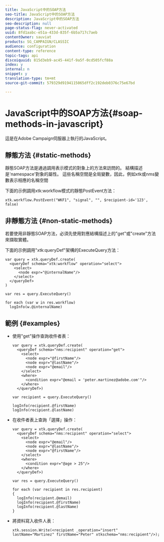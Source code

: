 ```yaml
---
title: JavaScript中的SOAP方法
seo-title: JavaScript中的SOAP方法
description: JavaScript中的SOAP方法
seo-description: null
page-status-flag: never-activated
uuid: 8fd1aabc-e51a-433d-835f-6b5a717c7aeb
contentOwner: sauviat
products: SG_CAMPAIGN/CLASSIC
audience: configuration
content-type: reference
topic-tags: api
discoiquuid: 815d3eb9-ac45-441f-9a5f-0cd505fcf88a
index: y
internal: n
snippet: y
translation-type: tm+mt
source-git-commit: 579329d9194115065dff2c192deb0376c75e67bd

---
```



# JavaScript中的SOAP方法{#soap-methods-in-javascript}

這是在Adobe Campaign伺服器上執行的JavaScript。

## 靜態方法 {#static-methods}

靜態SOAP方法是通過調用表示模式的對象上的方法來訪問的。 結構描述是&#39;namespace&#39;對象的屬性。 這些名稱空間是全局變數，因此，例如xtk或nms變數表示相應的名稱空間

下面的示例調用xtk:workflow模式的靜態PostEvent方法：

```
xtk.workflow.PostEvent("WKF1", "signal", "", $recipient-id='123', false) 
```

## 非靜態方法 {#non-static-methods}

若要使用非靜態SOAP方法，必須先使用對應結構描述上的&quot;get&quot;或&quot;create&quot;方法來擷取實體。

下面的示例調用&quot;xtk:queryDef&quot;架構的ExecuteQuery方法：

```
var query = xtk.queryDef.create(
  <queryDef schema="xtk:workflow" operation="select">
    <select>
      <node expr="@internalName"/>
    </select>
  </queryDef>
)

var res = query.ExecuteQuery()

for each (var w in res.workflow) 
  logInfo(w.@internalName)
```

## 範例 {#examples}

* 使用&quot;get&quot;操作查詢收件者表：

   ```
   var query = xtk.queryDef.create(  
     <queryDef schema="nms:recipient" operation="get">    
       <select>      
         <node expr="@firstName"/>      
         <node expr="@lastName"/>      
         <node expr="@email"/>    
       </select>    
       <where>      
         <condition expr="@email = 'peter.martinez@adobe.com'"/>    
       </where>  
     </queryDef>)
   
   var recipient = query.ExecuteQuery()
   
   logInfo(recipient.@firstName)
   logInfo(recipient.@lastName)
   ```

* 在收件者表上查詢「選擇」操作：

   ```
   var query = xtk.queryDef.create(  
     <queryDef schema="nms:recipient" operation="select">    
       <select>      
         <node expr="@email"/>      
         <node expr="@lastName"/>      
         <node expr="@firstName"/>    
       </select>    
       <where>      
         <condition expr="@age > 25"/>    
       </where>    
     </queryDef>)
   
   var res = query.ExecuteQuery()
   
   for each (var recipient in res.recipient) 
   {  
     logInfo(recipient.@email)  
     logInfo(recipient.@firstName)  
     logInfo(recipient.@lastName)
   }
   ```

* 將資料寫入收件人表：

   ```
   xtk.session.Write(<recipient _operation="insert" lastName="Martinez" firstName="Peter" xtkschema="nms:recipient"/>);
   ```

